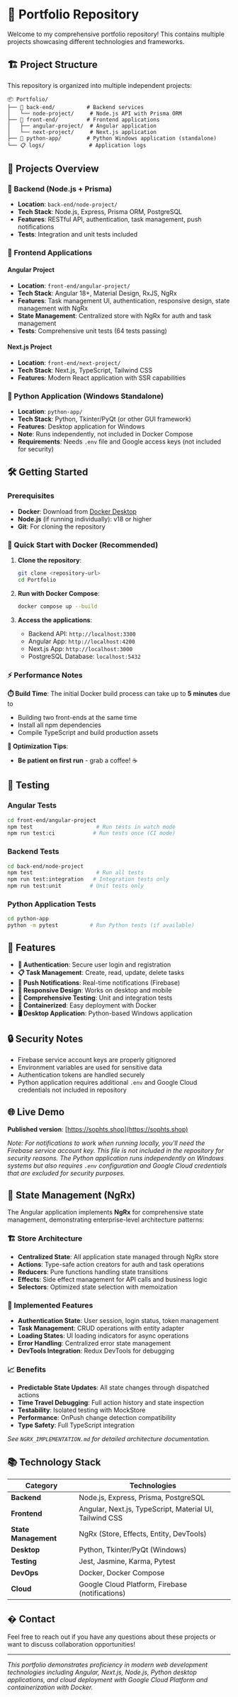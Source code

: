 # 📁 Portfolio Repository

Welcome to my comprehensive portfolio repository! This contains multiple projects showcasing different technologies and frameworks.

## 🏗️ Project Structure

This repository is organized into multiple independent projects:

```
📦 Portfolio/
├── 🔧 back-end/          # Backend services
│   └── node-project/     # Node.js API with Prisma ORM
├── 🎨 front-end/         # Frontend applications
│   ├── angular-project/  # Angular application
│   └── next-project/     # Next.js application
├── 🐍 python-app/        # Python Windows application (standalone)
└── 📋 logs/              # Application logs
```

## 🚀 Projects Overview

### 🔧 Backend (Node.js + Prisma)
- **Location**: `back-end/node-project/`
- **Tech Stack**: Node.js, Express, Prisma ORM, PostgreSQL
- **Features**: RESTful API, authentication, task management, push notifications
- **Tests**: Integration and unit tests included

### 🎨 Frontend Applications

#### Angular Project
- **Location**: `front-end/angular-project/`
- **Tech Stack**: Angular 18+, Material Design, RxJS, NgRx
- **Features**: Task management UI, authentication, responsive design, state management with NgRx
- **State Management**: Centralized store with NgRx for auth and task management
- **Tests**: Comprehensive unit tests (64 tests passing)

#### Next.js Project
- **Location**: `front-end/next-project/`
- **Tech Stack**: Next.js, TypeScript, Tailwind CSS
- **Features**: Modern React application with SSR capabilities

### 🐍 Python Application (Windows Standalone)
- **Location**: `python-app/`
- **Tech Stack**: Python, Tkinter/PyQt (or other GUI framework)
- **Features**: Desktop application for Windows
- **Note**: Runs independently, not included in Docker Compose
- **Requirements**: Needs `.env` file and Google access keys (not included for security)

## 🛠️ Getting Started

### Prerequisites
- **Docker**: Download from [Docker Desktop](https://www.docker.com/products/docker-desktop/)
- **Node.js** (if running individually): v18 or higher
- **Git**: For cloning the repository

### 🐳 Quick Start with Docker (Recommended)

1. **Clone the repository**:
   ```bash
   git clone <repository-url>
   cd Portfolio
   ```

2. **Run with Docker Compose**:
   ```bash
   docker compose up --build
   ```

3. **Access the applications**:
   - Backend API: `http://localhost:3300`
   - Angular App: `http://localhost:4200`
   - Next.js App: `http://localhost:3000`
   - PostgreSQL Database: `localhost:5432`

### ⚡ Performance Notes

**⏱️ Build Time**: The initial Docker build process can take up to **5 minutes** due to
- Building two front-ends at the same time
- Install all npm dependencies
- Compile TypeScript and build production assets

**🚀 Optimization Tips**:
- **Be patient on first run** - grab a coffee! ☕

## 🧪 Testing

### Angular Tests
```bash
cd front-end/angular-project
npm test                    # Run tests in watch mode
npm run test:ci            # Run tests once (CI mode)
```

### Backend Tests
```bash
cd back-end/node-project
npm test                    # Run all tests
npm run test:integration   # Integration tests only
npm run test:unit         # Unit tests only
```

### Python Application Tests
```bash
cd python-app
python -m pytest          # Run Python tests (if available)
```

## 📱 Features

- **🔐 Authentication**: Secure user login and registration
- **📋 Task Management**: Create, read, update, delete tasks
- **🔔 Push Notifications**: Real-time notifications (Firebase)
- **📱 Responsive Design**: Works on desktop and mobile
- **🧪 Comprehensive Testing**: Unit and integration tests
- **🐳 Containerized**: Easy deployment with Docker
- **🖥️ Desktop Application**: Python-based Windows application

## 🔒 Security Notes

- Firebase service account keys are properly gitignored
- Environment variables are used for sensitive data
- Authentication tokens are handled securely
- Python application requires additional `.env` and Google Cloud credentials not included in repository

## 🌐 Live Demo

**Published version**: [https://sophts.shop](https://sophts.shop)

*Note: For notifications to work when running locally, you'll need the Firebase service account key. This file is not included in the repository for security reasons. The Python application runs independently on Windows systems but also requires `.env` configuration and Google Cloud credentials that are excluded for security purposes.*

## 🏪 State Management (NgRx)

The Angular application implements **NgRx** for comprehensive state management, demonstrating enterprise-level architecture patterns:

### 🏗️ Store Architecture
- **Centralized State**: All application state managed through NgRx store
- **Actions**: Type-safe action creators for auth and task operations
- **Reducers**: Pure functions handling state transitions
- **Effects**: Side effect management for API calls and business logic
- **Selectors**: Optimized state selection with memoization

### 🔄 Implemented Features
- **Authentication State**: User session, login status, token management
- **Task Management**: CRUD operations with entity adapter
- **Loading States**: UI loading indicators for async operations
- **Error Handling**: Centralized error state management
- **DevTools Integration**: Redux DevTools for debugging

### 📈 Benefits
- **Predictable State Updates**: All state changes through dispatched actions
- **Time Travel Debugging**: Full action history and state inspection
- **Testability**: Isolated testing with MockStore
- **Performance**: OnPush change detection compatibility
- **Type Safety**: Full TypeScript integration

*See `NGRX_IMPLEMENTATION.md` for detailed architecture documentation.*

## 📚 Technology Stack

| Category | Technologies |
|----------|-------------|
| **Backend** | Node.js, Express, Prisma, PostgreSQL |
| **Frontend** | Angular, Next.js, TypeScript, Material UI, Tailwind CSS |
| **State Management** | NgRx (Store, Effects, Entity, DevTools) |
| **Desktop** | Python, Tkinter/PyQt (Windows) |
| **Testing** | Jest, Jasmine, Karma, Pytest |
| **DevOps** | Docker, Docker Compose |
| **Cloud** | Google Cloud Platform, Firebase (notifications) |


## � Contact

Feel free to reach out if you have any questions about these projects or want to discuss collaboration opportunities!

---

*This portfolio demonstrates proficiency in modern web development technologies including Angular, Next.js, Node.js, Python desktop applications, and cloud deployment with Google Cloud Platform and containerization with Docker.*
